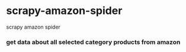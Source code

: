 # scrapy-amazon-spider
scrapy amazon spider

### get data about all selected category products from amazon
